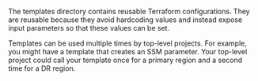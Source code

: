 <!-- Copyright Amazon.com, Inc. or its affiliates. All Rights Reserved. -->
<!-- SPDX-License-Identifier: MIT-0 -->

The templates directory contains reusable Terraform configurations.
They are reusable because they avoid hardcoding values and instead
expose input parameters so that these values can be set. 

Templates can be used multiple times by top-level projects. For example,
you might have a template that creates an SSM parameter. Your top-level
project could call your template once for a primary region and a second
time for a DR region.